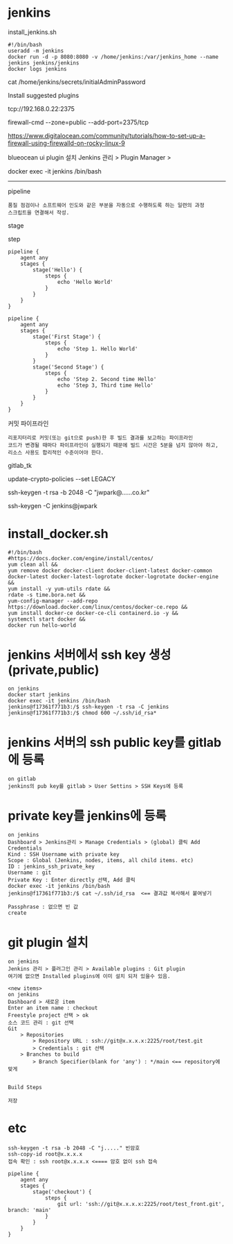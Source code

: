 # jenkins

install_jenkins.sh

```
#!/bin/bash
useradd -m jenkins
docker run -d -p 8080:8080 -v /home/jenkins:/var/jenkins_home --name jenkins jenkins/jenkins
docker logs jenkins
```

cat /home/jenkins/secrets/initialAdminPassword

Install suggested plugins

tcp://192.168.0.22:2375

firewall-cmd --zone=public --add-port=2375/tcp

https://www.digitalocean.com/community/tutorials/how-to-set-up-a-firewall-using-firewalld-on-rocky-linux-9

blueocean ui plugin 설치
Jenkins 관리 > Plugin Manager >

docker exec -it jenkins /bin/bash

---
pipeline
```
품질 점검이나 소프트웨어 인도와 같은 부분을 자동으로 수행하도록 하는 일련의 과정
스크립트을 연결해서 작성.
```

stage

step

```
pipeline {
    agent any
    stages {
        stage('Hello') {
            steps {
                echo 'Hello World'
            }
        }
    }
}
```

```
pipeline {
    agent any
    stages {
        stage('First Stage') {
            steps {
                echo 'Step 1. Hello World'
            }
        }
        stage('Second Stage') {
            steps {
                echo 'Step 2. Second time Hello'
                echo 'Step 3, Third time Hello'
            }
        }
    }
}
```

커밋 파이프라인
```
리포지터리로 커밋(또는 git으로 push)한 후 빌드 결과를 보고하는 파이프라인
코드가 변경될 때마다 파이프라인이 실행되기 때문에 빌드 시간은 5분을 넘지 않아야 하고,
리소스 사용도 합리적인 수준이어야 한다.
```

gitlab_tk

update-crypto-policies --set LEGACY

ssh-keygen -t rsa -b 2048 -C "jwpark@......co.kr"

ssh-keygen -C jenkins@jwpark

# install_docker.sh

```
#!/bin/bash
#https://docs.docker.com/engine/install/centos/
yum clean all &&
yum remove docker docker-client docker-client-latest docker-common docker-latest docker-latest-logrotate docker-logrotate docker-engine &&
yum install -y yum-utils rdate &&
rdate -s time.bora.net &&
yum-config-manager --add-repo https://download.docker.com/linux/centos/docker-ce.repo &&
yum install docker-ce docker-ce-cli containerd.io -y &&
systemctl start docker &&
docker run hello-world
```


# jenkins 서버에서 ssh key 생성(private,public)

```
on jenkins
docker start jenkins
docker exec -it jenkins /bin/bash
jenkins@f17361f771b3:/$ ssh-keygen -t rsa -C jenkins
jenkins@f17361f771b3:/$ chmod 600 ~/.ssh/id_rsa*
```
# jenkins 서버의 ssh public key를 gitlab에 등록
```
on gitlab
jenkins의 pub key를 gitlab > User Settins > SSH Keys에 등록
```

# private key를 jenkins에 등록
```
on jenkins
Dashboard > Jenkins관리 > Manage Credentials > (global) 클릭 Add Credentials
Kind : SSH Username with private key
Scope : Global (Jenkins, nodes, items, all child items. etc)
ID : jenkins_ssh_private_key
Username : git
Private Key : Enter directly 선택, Add 클릭
docker exec -it jenkins /bin/bash
jenkins@f17361f771b3:/$ cat ~/.ssh/id_rsa  <== 결과값 복사해서 붙여넣기

Passphrase : 없으면 빈 값
create
```

# git plugin 설치
```
on jenkins
Jenkins 관리 > 플러그인 관리 > Available plugins : Git plugin
여기에 없으면 Installed plugins에 이미 설치 되저 있을수 있음.

<new items>
on jenkins
Dashboard > 새로운 item
Enter an item name : checkout
Freestyle project 선택 > ok
소스 코드 관리 : git 선택
Git
    > Repositories
        > Repository URL : ssh://git@x.x.x.x:2225/root/test.git
        > Credentials : git 선택
    > Branches to build
        > Branch Specifier(blank for 'any') : */main <== repository에 맞게


Build Steps

저장
```

# etc

```
ssh-keygen -t rsa -b 2048 -C "j....." 빈암호
ssh-copy-id root@x.x.x.x 
접속 확인 : ssh root@x.x.x.x <==== 암호 없이 ssh 접속 
```

```
pipeline {
    agent any
    stages {
        stage('checkout') {
            steps {
                git url: 'ssh://git@x.x.x.x:2225/root/test_front.git', branch: 'main'
            }
        }
    }
}
```
